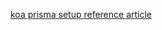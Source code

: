 [koa prisma setup reference article](https://www.koyeb.com/tutorials/deploy-a-rest-api-using-koa-prisma-and-aiven)

